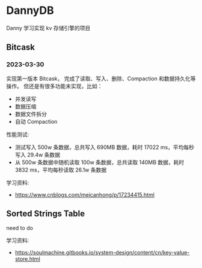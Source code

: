# DannyDB
Danny 学习实现 kv 存储引擎的项目

## Bitcask

### 2023-03-30 

实现第一版本 Bitcask， 完成了读取、写入、删除、Compaction 和数据持久化等操作。
但还是有很多功能未实现，比如：
- 并发读写
- 数据压缩
- 数据文件拆分
- 自动 Compaction

性能测试:
- 测试写入 500w 条数据，总共写入 690MB 数据，耗时 17022 ms，平均每秒写入 29.4w 条数据
- 从 500w 条数据中随机读取 100w 条数据，总共读取 140MB 数据，耗时 3832 ms，平均每秒读取 26.1w 条数据

学习资料:
- https://www.cnblogs.com/meicanhong/p/17234415.html

## Sorted Strings Table
need to do

学习资料:
- https://soulmachine.gitbooks.io/system-design/content/cn/key-value-store.html